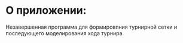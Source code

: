 # О приложении:
Незавершенная программа для формировпния турнирной сетки и последующего моделирования хода турнира.

